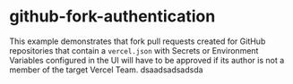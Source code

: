 # github-fork-authentication

This example demonstrates that fork pull requests created for GitHub repositories that contain a `vercel.json` with Secrets or Environment Variables configured in the UI will have to be approved if its author is not a member of the target Vercel Team.
dsaadsadsadsda
